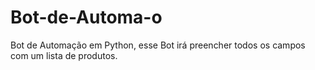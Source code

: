 # Bot-de-Automa-o
Bot de Automação em Python, esse Bot irá preencher todos os campos com um lista de produtos.

